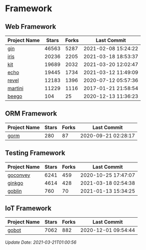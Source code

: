# Framework

## Web Framework
| Project Name | Stars | Forks | Last Commit |
| ------------ | ----- | ----- | ----------- |
| [gin](https://github.com/gin-gonic/gin) | 46563 | 5287 | 2021-02-08 15:24:22 |
| [iris](https://github.com/kataras/iris) | 20236 | 2205 | 2021-03-18 18:53:37 |
| [kit](https://github.com/go-kit/kit) | 19689 | 2032 | 2021-03-20 12:02:47 |
| [echo](https://github.com/labstack/echo) | 19445 | 1734 | 2021-03-12 11:49:09 |
| [revel](https://github.com/revel/revel) | 12183 | 1396 | 2020-07-12 05:57:36 |
| [martini](https://github.com/go-martini/martini) | 11229 | 1116 | 2017-01-21 21:58:54 |
| [beego](https://github.com/astaxie/beego) | 104 | 25 | 2020-12-13 11:36:23 |

## ORM Framework
| Project Name | Stars | Forks | Last Commit |
| ------------ | ----- | ----- | ----------- |
| [gorm](https://github.com/jinzhu/gorm) | 280 | 87 | 2020-09-21 02:28:17 |

## Testing Framework
| Project Name | Stars | Forks | Last Commit |
| ------------ | ----- | ----- | ----------- |
| [goconvey](https://github.com/smartystreets/goconvey) | 6241 | 459 | 2020-10-25 17:47:07 |
| [ginkgo](https://github.com/onsi/ginkgo) | 4614 | 428 | 2021-03-18 02:54:38 |
| [goblin](https://github.com/franela/goblin) | 760 | 70 | 2021-01-13 15:34:25 |

## IoT Framework
| Project Name | Stars | Forks | Last Commit |
| ------------ | ----- | ----- | ----------- |
| [gobot](https://github.com/hybridgroup/gobot) | 7062 | 882 | 2020-12-01 09:54:44 |

*Update Date: 2021-03-21T01:00:56*